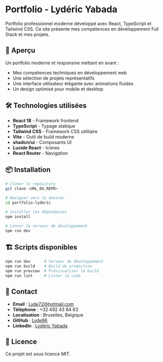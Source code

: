 # Portfolio - Lydéric Yabada

Portfolio professionnel moderne développé avec React, TypeScript et Tailwind CSS. Ce site présente mes compétences en développement Full Stack et mes projets.

## 🚀 Aperçu

Un portfolio moderne et responsive mettant en avant :
- Mes compétences techniques en développement web
- Une sélection de projets représentatifs
- Une interface utilisateur élégante avec animations fluides
- Un design optimisé pour mobile et desktop

## 🛠️ Technologies utilisées

- **React 18** - Framework frontend
- **TypeScript** - Typage statique
- **Tailwind CSS** - Framework CSS utilitaire
- **Vite** - Outil de build moderne
- **shadcn/ui** - Composants UI
- **Lucide React** - Icônes
- **React Router** - Navigation

## 📦 Installation

```bash
# Cloner le repository
git clone <URL_DU_REPO>

# Naviguer vers le dossier
cd portfolio-lyderic

# Installer les dépendances
npm install

# Lancer le serveur de développement
npm run dev
```

## 🏗️ Scripts disponibles

```bash
npm run dev      # Serveur de développement
npm run build    # Build de production
npm run preview  # Prévisualiser le build
npm run lint     # Linter le code
```

## 📱 Contact

- **Email** : Lyde72@hotmail.com
- **Téléphone** : +32 492 43 84 63
- **Localisation** : Bruxelles, Belgique
- **GitHub** : [Lyde96](https://github.com/Lyde96)
- **LinkedIn** : [Lydéric Yabada](https://linkedin.com/in/lyderic-yabada)

## 📄 Licence

Ce projet est sous licence MIT.
